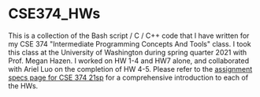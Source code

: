 # CSE374_HWs

This is a collection of the Bash script / C / C++ code that I have written for my CSE 374 "Intermediate Programming Concepts And Tools" class. I took this class at the University of Washington during spring quarter 2021 with Prof. Megan Hazen. I worked on HW 1-4 and HW7 alone, and collaborated with Ariel Luo on the completion of HW 4-5. Please refer to the [assignment specs page for CSE 374 21sp](https://courses.cs.washington.edu/courses/cse374/21sp/assignments/) for a comprehensive introduction to each of the HWs.
